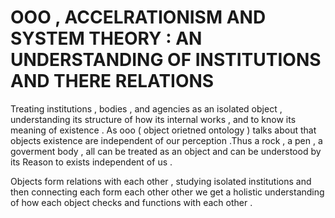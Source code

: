 # OOO , ACCELRATIONISM AND SYSTEM THEORY : AN UNDERSTANDING OF INSTITUTIONS AND THERE RELATIONS 


Treating institutions , bodies , and agencies as an isolated object , understanding its structure of how its internal works , and to know its meaning of existence . As ooo ( object orietned ontology ) talks about that objects existence are independent of our perception .Thus a rock , a pen , a goverment body , all can be treated as an object and can be understood by its Reason to exists independent of us .


Objects form relations with each other , studying isolated institutions and then connecting each form each other other we get a holistic understanding of how each object checks and functions with each other . 


